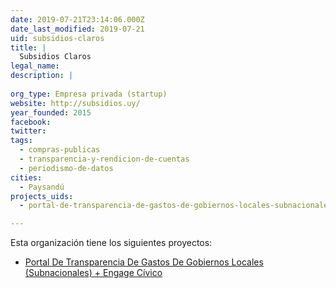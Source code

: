 ```yaml
---
date: 2019-07-21T23:14:06.000Z
date_last_modified: 2019-07-21
uid: subsidios-claros
title: |
  Subsidios Claros
legal_name: 
description: |
  
org_type: Empresa privada (startup)
website: http://subsidios.uy/
year_founded: 2015
facebook: 
twitter: 
tags:
  - compras-publicas
  - transparencia-y-rendicion-de-cuentas
  - periodismo-de-datos
cities: 
  - Paysandú
projects_uids:
  - portal-de-transparencia-de-gastos-de-gobiernos-locales-subnacionales-engage-civico

---
```


Esta organización tiene los siguientes proyectos:

- [Portal De Transparencia De Gastos De Gobiernos Locales (Subnacionales) + Engage Cívico](/proyectos/portal-de-transparencia-de-gastos-de-gobiernos-locales-subnacionales-engage-civico)
